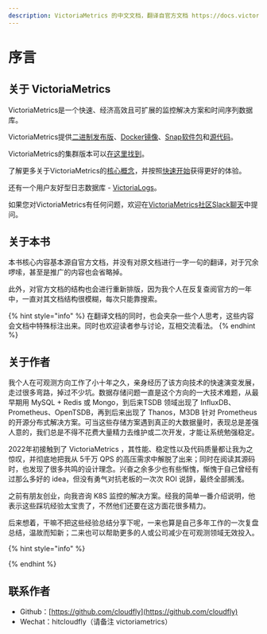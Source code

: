 ```yaml
---
description: VictoriaMetrics 的中文文档，翻译自官方文档 https://docs.victoriametrics.com/。
---
```


# 序言

## 关于 VictoriaMetrics

VictoriaMetrics是一个快速、经济高效且可扩展的监控解决方案和时间序列数据库。

VictoriaMetrics提供[二进制发布版](https://github.com/VictoriaMetrics/VictoriaMetrics/releases)、[Docker镜像](https://hub.docker.com/r/victoriametrics/victoria-metrics/)、[Snap软件包](https://snapcraft.io/victoriametrics)和[源代码](https://github.com/VictoriaMetrics/VictoriaMetrics)。

VictoriaMetrics的集群版本可以[在这里找到](victoriametrics/ji-qun-mo-shi.md)。

了解更多关于VictoriaMetrics的[核心概念](victoriametrics/he-xin-gai-nian.md)，并按照[快速开始](victoriametrics/kuai-su-kai-shi.md)获得更好的体验。

还有一个用户友好型日志数据库 - [VictoriaLogs](victorialogs/guan-yu-victorialogs.md)。

如果您对VictoriaMetrics有任何问题，欢迎在[VictoriaMetrics社区Slack聊天](https://slack.victoriametrics.com/?\_gl=1\*64h7w2\*\_ga\*MTQzNjM0NTgyOC4xNjQ0MzA0NDk1\*\_ga\_N9SVT8S3HK\*MTY4OTQwODgzMS40OS4xLjE2ODk0MDg4NzMuMC4wLjA.)中提问。

## 关于本书

本书核心内容基本源自官方文档，并没有对原文档进行一字一句的翻译，对于冗余啰嗦，甚至是推广的内容也会省略掉。

此外，对官方文档的结构也会进行重新排版，因为我个人在反复查阅官方的一年中，一直对其文档结构很模糊，每次只能靠搜索。

{% hint style="info" %}
在翻译文档的同时，也会夹杂一些个人思考，这些内容会文档中特殊标注出来。同时也欢迎读者参与讨论，互相交流看法。
{% endhint %}

## 关于作者

我个人在可观测方向工作了小十年之久，亲身经历了该方向技术的快速演变发展，走过很多弯路，掉过不少坑。数据存储问题一直是这个方向的一大技术难题，从最早期用 MySQL + Redis 或 Mongo，到后来TSDB 领域出现了 InfluxDB、Prometheus、OpenTSDB，再到后来出现了 Thanos，M3DB 针对 Prometheus 的开源分布式解决方案。可当这些存储方案遇到真正的大数据量时，表现总是差强人意的，我们总是不得不花费大量精力去维护或二次开发，才能让系统勉强稳定。

2022年初接触到了 VictoriaMetrics ，其性能、稳定性以及代码质量都让我为之惊叹，并彻底地把我从 5千万 QPS 的高压需求中解脱了出来；同时在阅读其源码时，也发现了很多共鸣的设计理念。兴奋之余多少也有些惭愧，惭愧于自己曾经有过那么多好的 idea，但没有勇气对抗老板的一次次 ROI 说辞，最终全部搁浅。

之前有朋友创业，向我咨询 K8S 监控的解决方案。经我的简单一番介绍说明，他表示这些踩坑经验太宝贵了，不然他们还要在这方面花很多精力。

后来想着，干嘛不把这些经验总结分享下呢，一来也算是自己多年工作的一次复盘总结，温故而知新；二来也可以帮助更多的人或公司减少在可观测领域无效投入。

{% hint style="info" %}

{% endhint %}

## 联系作者

* Github：[https://github.com/cloudfly](https://github.com/cloudfly)
* Wechat：hitcloudfly（请备注 victoriametrics）

